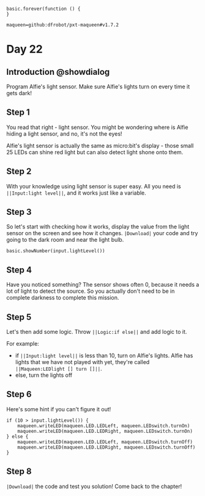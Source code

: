 ```template
basic.forever(function () {
}
```

```package
maqueen=github:dfrobot/pxt-maqueen#v1.7.2
```

# Day 22

## Introduction @showdialog

Program Alfie's light sensor. Make sure Alfie's lights turn on every time it gets dark!

## Step 1

You read that right - light sensor. You might be wondering where is Alfie hiding a light sensor, and no, it's not the eyes!

Alfie's light sensor is actually the same as micro:bit's display - those small 25 LEDs can shine red light but can also detect light shone onto them.

## Step 2

With your knowledge using light sensor is super easy. All you need is ``||Input:light level||``, and it works just like a variable.

## Step 3

So let's start with checking how it works, display the value from the light sensor on the screen and see how it changes. ``|Download|`` your code and try going to the dark room and near the light bulb.

```ghost
basic.showNumber(input.lightLevel())
```

## Step 4

Have you noticed something? The sensor shows often 0, because it needs a lot of light to detect the source. So you actually don't need to be in complete darkness to complete this mission.

## Step 5

Let's then add some logic. Throw ``||Logic:if else||`` and add logic to it.

For example:
- if ``||Input:light level||`` is less than 10, turn on Alfie's lights. Alfie has lights that we have not played with yet, they're called ``||Maqueen:LEDlight [] turn []||``.
- else, turn the lights off

## Step 6

Here's some hint if you can't figure it out!

```ghost
if (10 > input.lightLevel()) {
    maqueen.writeLED(maqueen.LED.LEDLeft, maqueen.LEDswitch.turnOn)
    maqueen.writeLED(maqueen.LED.LEDRight, maqueen.LEDswitch.turnOn)
} else {
    maqueen.writeLED(maqueen.LED.LEDLeft, maqueen.LEDswitch.turnOff)
    maqueen.writeLED(maqueen.LED.LEDRight, maqueen.LEDswitch.turnOff)
}
```

## Step 8

``|Download|`` the code and test you solution! Come back to the chapter!